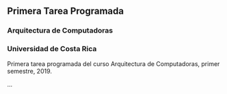 ## Primera Tarea Programada
### Arquitectura de Computadoras 
### Universidad de Costa Rica

Primera tarea programada del curso Arquitectura de Computadoras, primer semestre, 2019.

...
